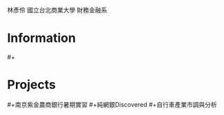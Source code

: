 林彥伶
國立台北商業大學 財務金融系

Information
==========================
#+


Projects
=========================

#+南京紫金農商銀行暑期實習
#+純網銀Discovered
#+自行車產業市調與分析

